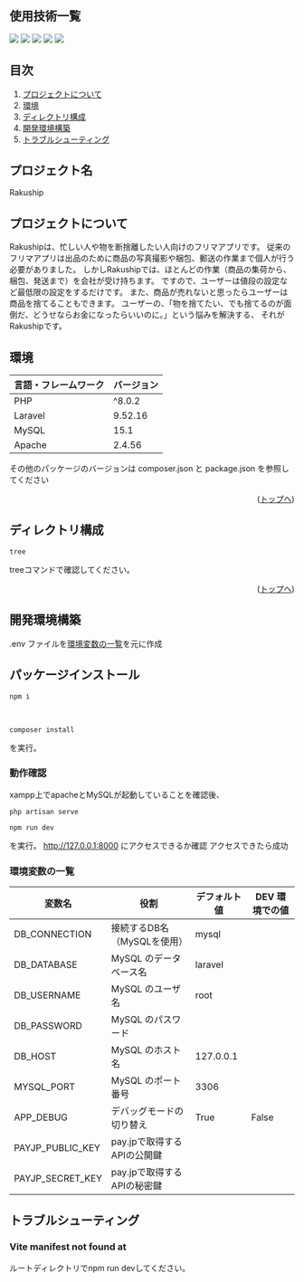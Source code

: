 ## 使用技術一覧

<!-- シールド一覧 -->
<p style="display: inline">
  <!-- バックエンドのフレームワーク一覧 -->
  <img src="https://img.shields.io/badge/-Laravel-ffffff.svg?logo=Laravel&style=for-the-badge">
  <!-- バックエンドの言語一覧 -->
  <img src="https://img.shields.io/badge/PHP-ccc.svg?logo=php&style=for-the-badge">
  <!-- ミドルウェア一覧 -->
  <img src="https://img.shields.io/badge/-Apache-D22128.svg?logo=apache&style=for-the-badge">
  <img src="https://img.shields.io/badge/-MySQL-4479A1.svg?logo=mysql&style=for-the-badge&logoColor=white">
  <img src="https://img.shields.io/badge/-xampp-ffffff.svg?logo=xampp&style=for-the-badge">
</p>

## 目次

1. [プロジェクトについて](#プロジェクトについて)
2. [環境](#環境)
3. [ディレクトリ構成](#ディレクトリ構成)
4. [開発環境構築](#開発環境構築)
5. [トラブルシューティング](#トラブルシューティング)

<!-- プロジェクト名を記載 -->

## プロジェクト名

Rakuship

<!-- プロジェクトについて -->

## プロジェクトについて

Rakushipは、忙しい人や物を断捨離したい人向けのフリマアプリです。
従来のフリマアプリは出品のために商品の写真撮影や梱包、郵送の作業まで個人が行う必要がありました。
しかしRakushipでは、ほとんどの作業（商品の集荷から、梱包、発送まで）を会社が受け持ちます。
ですので、ユーザーは値段の設定など最低限の設定をするだけです。
また、商品が売れないと思ったらユーザーは商品を捨てることもできます。
ユーザーの、「物を捨てたい、でも捨てるのが面倒だ、どうせならお金になったらいいのに。」という悩みを解決する、
それがRakushipです。

## 環境

<!-- 言語、フレームワーク、ミドルウェア、インフラの一覧とバージョンを記載 -->

| 言語・フレームワーク  | バージョン |
| --------------------- | ---------- |
| PHP                | ^8.0.2     |
| Laravel                | 9.52.16      |
| MySQL                 | 15.1        |
| Apache               | 2.4.56    |

その他のパッケージのバージョンは composer.json と package.json を参照してください

<p align="right">(<a href="#top">トップへ</a>)</p>

## ディレクトリ構成

<!-- Treeコマンドを使ってディレクトリ構成を記載 -->

```
tree
```

treeコマンドで確認してください。


<p align="right">(<a href="#top">トップへ</a>)</p>

## 開発環境構築

<!-- xampp上での環境構築の方法を記載 -->

.env ファイルを[環境変数の一覧](#環境変数の一覧)を元に作成

## パッケージインストール
```
npm i
```

<br>

```
composer install
```

を実行。

### 動作確認
xampp上でapacheとMySQLが起動していることを確認後、

```
php artisan serve
```

```
npm run dev
```

を実行。
http://127.0.0.1:8000 にアクセスできるか確認
アクセスできたら成功

### 環境変数の一覧

| 変数名                 | 役割                                      | デフォルト値                       | DEV 環境での値                           |
| ---------------------- | ----------------------------------------- | ---------------------------------- | ---------------------------------------- |
| DB_CONNECTION    | 接続するDB名（MySQLを使用） |   mysql                             |                                   |
| DB_DATABASE         | MySQL のデータベース名   | laravel                          |                                          |
| DB_USERNAME             | MySQL のユーザ名         | root                            |                                          |
| DB_PASSWORD         | MySQL のパスワード       |                              |                                          |
| DB_HOST             | MySQL のホスト名         | 127.0.0.1                                |                                          |
| MYSQL_PORT             | MySQL のポート番号       | 3306                               |                                          |
| APP_DEBUG                  | デバッグモードの切り替え                  | True                               | False                                    |
| PAYJP_PUBLIC_KEY        | pay.jpで取得するAPIの公開鍵                   |                    |                                          |
| PAYJP_SECRET_KEY | pay.jpで取得するAPIの秘密鍵   |              |                      |

## トラブルシューティング

### Vite manifest not found at

ルートディレクトリでnpm run devしてください。
